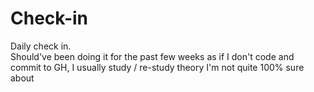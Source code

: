 # Check-in
Daily check in.      
Should've been doing it for the past few weeks as if I don't code and commit to GH, I usually study / re-study theory I'm not quite 100% sure about
